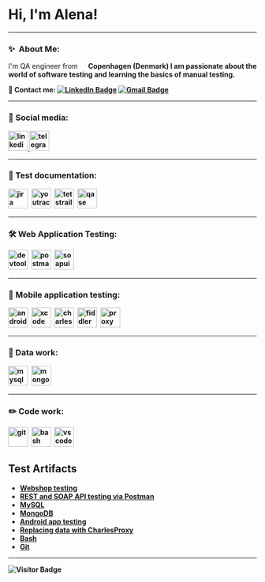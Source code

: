 # Hi, I'm Alena!

---

### ✨&nbsp; About Me:

I'm QA engineer from <img src="https://cdn-icons-png.flaticon.com/512/197/197565.png" width="13"/> <b>Copenhagen (Denmark) I am passionate about the world of software testing and learning the basics of manual testing.</a>

🔗 Contact me: [![LinkedIn Badge](https://img.shields.io/badge/-AlenaPolikina-blue?style=flat&logo=LinkedIn&logoColor=white)](https://www.linkedin.com/in/alena-polikina-03a52799/) [![Gmail Badge](https://img.shields.io/badge/-Gmail-red?style=flat&logo=Gmail&logoColor=white)](mailto:le.brilliant@gmail.com)

---

### 🤝 Social media:

  <div id="badges">
    <a href="https://www.linkedin.com/in/alena-polikina-03a52799/" target="_blank">
      <img src="https://upload.wikimedia.org/wikipedia/commons/thumb/c/ca/LinkedIn_logo_initials.png/600px-LinkedIn_logo_initials.png" width="40" height="40" alt="linkedin" />
    </a>
    <a href="https://t.me/alenchis_ya" target="_blank">
      <img src="https://cdn3.iconfinder.com/data/icons/social-media-chamfered-corner/154/telegram-512.png" width="40" height="40" alt="telegram" />
    </a>
  </div>

---

### 📁 Test documentation:

<div>
  <img src="https://cdn.jsdelivr.net/gh/devicons/devicon/icons/jira/jira-original.svg" title="jira" alt="jira" width="40" height="40"/>&nbsp
  <img src="https://upload.wikimedia.org/wikipedia/commons/thumb/8/8d/YouTrack_Icon.svg/1024px-YouTrack_Icon.svg.png?20200803082248" title="youtrack" alt="youtrack" width="40" height="40"/>&nbsp
  <img src="https://codahosted.io/packs/21236/unversioned/assets/LOGO/ba1091c59bab89cd2fd0f289622731fe16113d7b00905abe64759c313a4b73b76c1b0426076ed76cb74752234c734131df46992d5b8b48fc13e264240e4f7119f736cfeb64df36ded54b5cbf6198b9cadedf18dd0cac5c7dbcd16e6336c29363cd1292ba" title="testrail" alt="tetstrail" width="40" height="40"/>&nbsp
  <img src="https://luna1.co/eb0187.png" title="qase" alt="qase" width="40" height="40"/>&nbsp

</div>

---

### 🛠 Web Application Testing:

<div>
  <img src="https://d33wubrfki0l68.cloudfront.net/38b5c953a4667366685d55db55d057c86db1fc54/a0fdc/static/acae6b24d940347661ca901ea07f47c1/chrome-dev-logo-icon.png" title="devtools" alt="devtools" width="40" height="40"/>&nbsp
  <img src="https://seeklogo.com/images/P/postman-logo-0087CA0D15-seeklogo.com.png" title="postman" alt="postman" width="40" height="40"/>&nbsp
  <img src="https://static0.smartbear.co/smartbearbrand/media/images/home/soapui-icon.svg" title="soapui" alt="soapui" width="40" height="40"/>&nbsp
</div>

---

### 📱 Mobile application testing:

<div>
  <img src="https://cdn.jsdelivr.net/gh/devicons/devicon/icons/androidstudio/androidstudio-original.svg" title="android-studio" alt="android-studio" width="40" height="40"/>&nbsp
  <img src="https://cdn.jsdelivr.net/gh/devicons/devicon/icons/xcode/xcode-original.svg" title="xcode" alt="xcode" width="40" height="40"/>&nbsp
  <img src="https://cdn.icon-icons.com/icons2/3053/PNG/512/charles_proxy_macos_bigsur_icon_190302.png" title="charles-proxy" alt="charles-proxy" width="40" height="40"/>&nbsp
  <img src="https://www.megaleechers.com/storage/Fiddler-Everywhere-Icon.png" title="fiddler" alt="fiddler" width="40" height="40"/>&nbsp
  <img src="https://pbs.twimg.com/profile_images/1589614420766126080/slAIVDtr_400x400.jpg" title="proxyman" alt="proxyman" width="40" height="40"/>&nbsp
</div>


---

### 💾  Data work:

<div>
  <img src="https://cdn.jsdelivr.net/gh/devicons/devicon/icons/mysql/mysql-original.svg" title="mysql" alt="mysql" width="40" height="40"/>&nbsp
  <img src="https://cdn.jsdelivr.net/gh/devicons/devicon/icons/mongodb/mongodb-original.svg" title="mongodb" alt="mongodb" width="40" height="40"/>&nbsp
</div>

---

### ✏️ Code work:

<div>
  <img src="https://cdn.jsdelivr.net/gh/devicons/devicon/icons/git/git-original.svg" title="git" alt="git" width="40" height="40"/>&nbsp
  <img src="https://upload.wikimedia.org/wikipedia/commons/thumb/4/4b/Bash_Logo_Colored.svg/1024px-Bash_Logo_Colored.svg.png?20180723054350" title="bash" alt="bash" width="40" height="40"/>&nbsp
  <img src="https://cdn.jsdelivr.net/gh/devicons/devicon/icons/vscode/vscode-original.svg" title="vscode" alt="vscode" width="40" height="40"/>&nbsp
  
</div>

<h2>Test Artifacts </h2>
<p> 
 <ul>
<li>  <a href="https://github.com/alenchis/web_testing">Webshop testing</a>  </li>
<li>  <a href="https://github.com/alenchis/API_postman"> REST and SOAP API testing via Postman </a>   </li>
<li> <a href="https://github.com/alenchis/SQL">MySQL</a>   </li>
<li>  <a href="https://github.com/alenchis/MongoDB.git">MongoDB</a>  </li>
<li>  <a href="https://github.com/alenchis/mobile_testing"> Android app testing</a>   </li>
<li> <a href="https://github.com/alenchis/CharlesProxy">Replacing data with CharlesProxy</a>  </li>
<li> <a href="https://github.com/alenchis/bash"> Bash </a>  </li>
<li> <a href="https://github.com/alenchis/git"> Git </a> </li>
</ul>
</p>


---

<!-- ### 💻 Пройденные курсы:

| Курсы                                                           | Дата              |
| ----------------------------------------------------------------| :---------------: |
|                           

--- -->

![Visitor Badge](https://visitor-badge.laobi.icu/badge?page_id=alenchis)